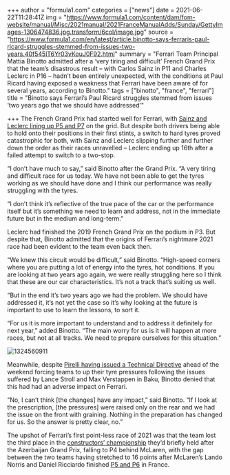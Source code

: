 +++
author = "formula1.com"
categories = ["news"]
date = 2021-06-22T11:28:41Z
img = "https://www.formula1.com/content/dam/fom-website/manual/Misc/2021manual/2021FranceManualAdds/Sunday/GettyImages-1306474836.jpg.transform/6col/image.jpg"
source = "https://www.formula1.com/en/latest/article.binotto-says-ferraris-paul-ricard-struggles-stemmed-from-issues-two-years.40f545lT6Yr03vKouJ0F92.html"
summary = "Ferrari Team Principal Mattia Binotto admitted after a ‘very tiring and difficult’ French Grand Prix that the team’s disastrous result – with Carlos Sainz in P11 and Charles Leclerc in P16 – hadn’t been entirely unexpected, with the conditions at Paul Ricard having exposed a weakness that Ferrari have been aware of for several years, according to Binotto."
tags = ["binotto", "france", "ferrari"]
title = "Binotto says Ferrari’s Paul Ricard struggles stemmed from issues ‘two years ago that we should have addressed’"

+++
The French Grand Prix had started well for Ferrari, with [Sainz and Leclerc lining up P5 and P7](https://www.formula1.com/en/latest/article.leclerc-relieved-to-avoid-qualifying-disaster-in-french-gp-as-sainz-is.3Mbb8EJXUdR89ZMim74JTL.html) on the grid. But despite both drivers being able to hold onto their positions in their first stints, a switch to hard tyres proved catastrophic for both, with Sainz and Leclerc slipping further and further down the order as their races unravelled – Leclerc ending up 16th after a failed attempt to switch to a two-stop.

“I don’t have much to say,” said Binotto after the Grand Prix. “A very tiring and difficult race for us today. We have not been able to get the tyres working as we should have done and I think our performance was really struggling with the tyres.

“I don’t think it’s reflective of the true pace of the car or the performance itself but it’s something we need to learn and address, not in the immediate future but in the medium and long-term.”

Leclerc had finished the 2019 French Grand Prix on the podium in P3. But despite that, Binotto admitted that the origins of Ferrari’s nightmare 2021 race had been evident to the team even back then.

“We knew this circuit would be difficult,” said Binotto. “High-speed corners where you are putting a lot of energy into the tyres, hot conditions. If you are looking at two years ago again, we were really struggling here so I think that these are our car characteristics. It’s not a track that’s suiting us well.

“But in the end it’s two years ago we had the problem. We should have addressed it, it’s not yet the case so it’s why looking at the future is important to use to learn the lessons, to sort it.

“For us it is more important to understand and to address it definitely for next year,” added Binotto. “The main worry for us is it will happen at more races, but not at all tracks. We need to prepare ourselves for this situation.”

![1324560911](https://www.formula1.com/content/dam/fom-website/sutton/2021/France/Sunday/1324560911.jpg.transform/9col/image.jpg)

Meanwhile, despite [Pirelli having issued a Technical Directive](https://www.formula1.com/en/latest/article.pirelli-reveal-results-of-investigation-into-baku-tyre-failures.2pILHApKjmVjoDk8NQIvY5.html) ahead of the weekend forcing teams to up their tyre pressures following the issues suffered by Lance Stroll and Max Verstappen in Baku, Binotto denied that this had had an adverse impact on Ferrari.

“No, I can’t think \[the changes\] have any impact,” said Binotto. “If I look at the prescription, \[the pressures\] were raised only on the rear and we had the issue on the front with graining. Nothing in the preparation has changed for us. So the answer is pretty clear, no.”

The upshot of Ferrari’s first point-less race of 2021 was that the team lost the third place in the [constructors’ championship](https://www.formula1.com/en/results/constructor-standings.html) they’d briefly held after the Azerbaijan Grand Prix, falling to P4 behind McLaren, with the gap between the two teams having stretched to 16 points after McLaren’s Lando Norris and Daniel Ricciardo finished [P5 and P6](https://www.formula1.com/en/latest/article.norris-calls-out-gasly-over-harsh-turn-11-move-after-taking-strong-p5-finish.39nfGWvidR87Avevdur6Pa.html) in France.